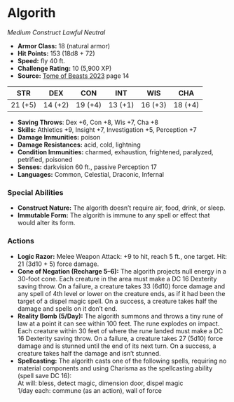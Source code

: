 # Algorith

*Medium* *Construct* *Lawful Neutral*

- **Armor Class:** 18 (natural armor)
- **Hit Points:** 153 (18d8 + 72)
- **Speed:** fly 40 ft.
- **Challenge Rating:** 10 (5,900 XP)
- **Source:** [Tome of Beasts 2023](https://koboldpress.com/kpstore/product/tome-of-beasts-1-2023-edition/) page 14

| STR | DEX | CON | INT | WIS | CHA |
| --- | --- | --- | --- | --- | --- |
| 21 (+5) | 14 (+2) | 19 (+4) | 13 (+1) | 16 (+3) | 18 (+4) |

- **Saving Throws**: Dex +6, Con +8, Wis +7, Cha +8
- **Skills:** Athletics +9, Insight +7, Investigation +5, Perception +7
- **Damage Immunities:** poison
- **Damage Resistances:** acid, cold, lightning
- **Condition Immunities:** charmed, exhaustion, frightened, paralyzed, petrified, poisoned
- **Senses:** darkvision 60 ft., passive Perception 17
- **Languages:** Common, Celestial, Draconic, Infernal
### Special Abilities
- **Construct Nature:** The algorith doesn’t require air, food, drink, or sleep.
- **Immutable Form:** The algorith is immune to any spell or effect that would alter its form.
### Actions
- **Logic Razor:** Melee Weapon Attack: +9 to hit, reach 5 ft., one target. Hit: 21 (3d10 + 5) force damage.
- **Cone of Negation (Recharge 5–6):** The algorith projects null energy in a 30-foot cone. Each creature in the area must make a DC 16 Dexterity saving throw. On a failure, a creature takes 33 (6d10) force damage and any spell of 4th level or lower on the creature ends, as if it had been the target of a dispel magic spell. On a success, a creature takes half the damage and spells on it don’t end.
- **Reality Bomb (5/Day):** The algorith summons and throws a tiny rune of law at a point it can see within 100 feet. The rune explodes on impact. Each creature within 30 feet of where the rune landed must make a DC 16 Dexterity saving throw. On a failure, a creature takes 27 (5d10) force damage and is stunned until the end of its next turn. On a success, a creature takes half the damage and isn’t stunned.
- **Spellcasting:** The algorith casts one of the following spells, requiring no material components and using Charisma as the spellcasting ability (spell save DC 16): <br>At will: bless, detect magic, dimension door, dispel magic<br>1/day each: commune (as an action), wall of force
